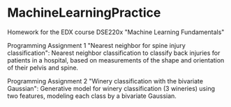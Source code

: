 # MachineLearningPractice

Homework for the EDX course DSE220x "Machine Learning Fundamentals" 


Programming Assignment 1 "Nearest neighbor for spine injury classification":
Nearest neighbor classification to classify back injuries for patients in a hospital, 
based on measurements of the shape and orientation of their pelvis and spine.

Programming Assignment 2 "Winery classification with the bivariate Gaussian":
Generative model for winery classification (3 wineries) using two features, 
modeling each class by a bivariate Gaussian.

